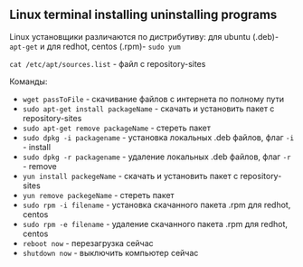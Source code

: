 ## Linux terminal installing uninstalling programs

Linux установщики различаются по дистрибутиву: для ubuntu (.deb)- `apt-get` и для redhot, centos (.rpm)- `sudo yum`

`cat /etc/apt/sources.list` - файл с repository-sites

Команды:
- `wget passToFile` - скачивание файлов с интернета по полному пути
- `sudo apt-get install packageName` - скачать и установить пакет с repository-sites
- `sudo apt-get remove packageName` - стереть пакет
- `sudo dpkg -i packagename` - установка локальных .deb файлов, флаг `-i` - install
- `sudo dpkg -r packagename` - удаление локальных .deb файлов, флаг `-r` - remove
- `yun install packegeName` - скачать и установить пакет с repository-sites
- `yun remove packegeName` - стереть пакет
- `sudo rpm -i filename` - установка скачанного пакета .rpm для redhot, centos
- `sudo rpm -e filename` - удаление скачанного пакета .rpm для redhot, centos
- `reboot now` - перезагрузка сейчас
- `shutdown now` - выключить компьютер сейчас